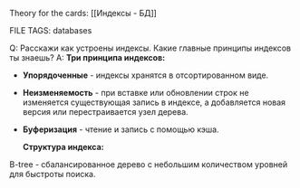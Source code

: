 
Theory for the cards: [[Индексы - БД]]

FILE TAGS: databases

Q: Расскажи как устроены индексы. Какие главные принципы индексов ты знаешь? 
A:  **Три принципа индексов:**
	
- **Упорядоченные** - индексы хранятся в отсортированном виде.
- **Неизменяемость** - при вставке или обновлении строк не изменяется существующая запись в индексе, а добавляется новая версия или перестраивается узел дерева.
- **Буферизация** - чтение и запись с помощью кэша.
	  
  **Структура индекса:**
	
B-tree - сбалансированное дерево с небольшим количеством уровней для быстроты поиска.
<!--ID: 1760978176928-->
